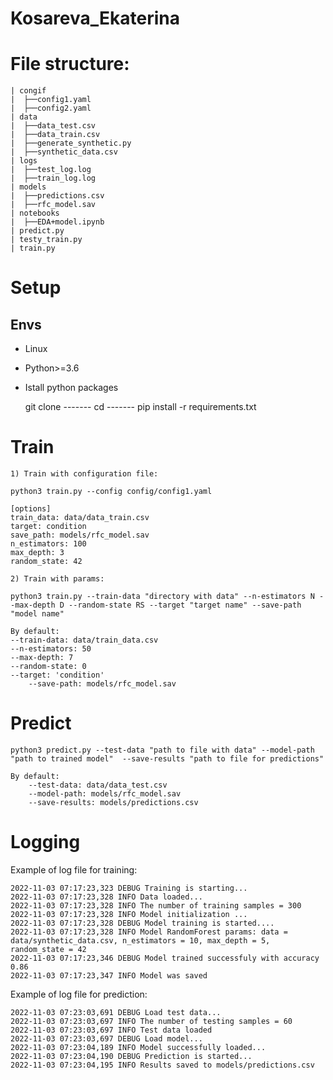 # Kosareva_Ekaterina

# File structure:

	| congif
	|  ├──config1.yaml
	|  ├──config2.yaml
	| data
	|  ├──data_test.csv
	|  ├──data_train.csv
	|  ├──generate_synthetic.py
	|  ├──synthetic_data.csv
	| logs
	|  ├──test_log.log
	|  ├──train_log.log
	| models
	|  ├──predictions.csv
	|  ├──rfc_model.sav
	| notebooks
	|  ├──EDA+model.ipynb
	| predict.py
	| testy_train.py
	| train.py

# Setup
## Envs
  - Linux
  - Python>=3.6
  - Istall python packages

	git clone -------
	cd -------
	pip install -r requirements.txt
       
# Train

	1) Train with configuration file:

	python3 train.py --config config/config1.yaml

	[options]
	train_data: data/data_train.csv
	target: condition
	save_path: models/rfc_model.sav
	n_estimators: 100
	max_depth: 3
	random_state: 42

	2) Train with params:

	python3 train.py --train-data "directory with data" --n-estimators N --max-depth D --random-state RS --target "target name" --save-path "model name"

	By default:
  	--train-data: data/train_data.csv
  	--n-estimators: 50
  	--max-depth: 7
  	--random-state: 0
  	--target: 'condition'
 		--save-path: models/rfc_model.sav 

# Predict

	python3 predict.py --test-data "path to file with data" --model-path "path to trained model"  --save-results "path to file for predictions"

	By default:
  		--test-data: data/data_test.csv
   		--model-path: models/rfc_model.sav
   		--save-results: models/predictions.csv

# Logging
Example of log file for training:
    
    2022-11-03 07:17:23,323 DEBUG Training is starting...
    2022-11-03 07:17:23,328 INFO Data loaded...
    2022-11-03 07:17:23,328 INFO The number of training samples = 300
    2022-11-03 07:17:23,328 INFO Model initialization ...
    2022-11-03 07:17:23,328 DEBUG Model training is started....
    2022-11-03 07:17:23,328 INFO Model RandomForest params: data = data/synthetic_data.csv, n_estimators = 10, max_depth = 5, random_state = 42
    2022-11-03 07:17:23,346 DEBUG Model trained successfuly with accuracy 0.86
    2022-11-03 07:17:23,347 INFO Model was saved

Example of log file for prediction:

    2022-11-03 07:23:03,691 DEBUG Load test data...
    2022-11-03 07:23:03,697 INFO The number of testing samples = 60
    2022-11-03 07:23:03,697 INFO Test data loaded
    2022-11-03 07:23:03,697 DEBUG Load model...
    2022-11-03 07:23:04,189 INFO Model successfully loaded...
    2022-11-03 07:23:04,190 DEBUG Prediction is started...
    2022-11-03 07:23:04,195 INFO Results saved to models/predictions.csv
